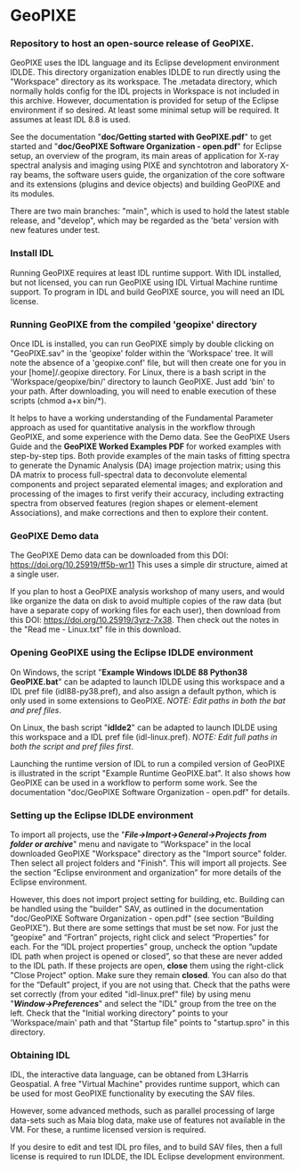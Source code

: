 # GeoPIXE

### Repository to host an open-source release of GeoPIXE.

GeoPIXE uses the IDL language and its Eclipse development environment IDLDE. This directory
organization enables IDLDE to run directly using the "Workspace" directory as its workspace.
The .metadata directory, which normally holds config for the IDL projects in Workspace is not
included in this archive. However, documentation is provided for setup of the Eclipse environment
if so desired. At least some minimal setup will be required. It assumes at least IDL 8.8 is used.

See the documentation "**doc/Getting started with GeoPIXE.pdf**" to get started and
"**doc/GeoPIXE Software Organization - open.pdf**" for Eclipse setup, an 
overview of the program, its main areas of application for X-ray spectral analysis and imaging 
using PIXE and synchtotron and laboratory X-ray beams, the software users guide, the organization 
of the core software and its extensions (plugins and device objects) and building GeoPIXE and 
its modules.

There are two main branches: "main", which is used to hold the latest stable release, and "develop", 
which may be regarded as the 'beta' version with new features under test.

### Install IDL

Running GeoPIXE requires at least IDL runtime support. With IDL installed, but not licensed, you 
can run GeoPIXE using IDL Virtual Machine runtime support. To program in IDL and build GeoPIXE 
source, you will need an IDL license.

### Running GeoPIXE from the compiled 'geopixe' directory

Once IDL is installed, you can run GeoPIXE simply by double clicking on "GeoPIXE.sav" in the
'geopixe' folder within the 'Workspace' tree. It will note the absence of a 'geopixe.conf' file,
but will then create one for you in your [home]/.geopixe directory. For Linux, there is a bash 
script in the 'Workspace/geopixe/bin/' directory to launch GeoPIXE. Just add 'bin' to your path.
After downloading, you will need to enable execution of these scripts (chmod a+x bin/*).

It helps to have a working understanding of the Fundamental Parameter approach as used for 
quantitative analysis in the workflow through GeoPIXE, and some experience with the Demo data. 
See the GeoPIXE Users Guide and the **GeoPIXE Worked Examples PDF** for worked examples with 
step-by-step tips. Both provide examples of the main tasks of fitting spectra to generate the 
Dynamic Analysis (DA) image projection matrix; using this DA matrix to process full-spectral data 
to deconvolute elemental components and project separated elemental images; and exploration and 
processing of the images to first verify their accuracy, including extracting spectra from 
observed features (region shapes or element-element Associations), and make corrections and then 
to explore their content.

### GeoPIXE Demo data

The GeoPIXE Demo data can be downloaded from this DOI:  https://doi.org/10.25919/ff5b-wr11
This uses a simple dir structure, aimed at a single user.

If you plan to host a GeoPIXE analysis workshop of many users, and would like organize the data
on disk to avoid multiple copies of the raw data (but have a separate copy of working files
for each user), then download from this DOI:  https://doi.org/10.25919/3yrz-7x38.
Then check out the notes in the "Read me - Linux.txt" file in this download.

### Opening GeoPIXE using the Eclipse IDLDE environment

On Windows, the script "**Example Windows IDLDE 88 Python38 GeoPIXE.bat**" can be adapted to launch 
IDLDE using this workspace and a IDL pref file (idl88-py38.pref), and also assign a default 
python, which is only used in some extensions to GeoPIXE. *NOTE: Edit paths in both the bat and 
pref files*.

On Linux, the bash script "**idlde2**" can be adapted to launch IDLDE using this workspace and a 
IDL pref file (idl-linux.pref). *NOTE: Edit full paths in both the script and pref files first*.

Launching the runtime version of IDL to run a compiled version of GeoPIXE is illustrated in the 
script "Example Runtime GeoPIXE.bat". It also shows how GeoPIXE can be used in a workflow to perform
some work. See the documentation "doc/GeoPIXE Software Organization - open.pdf" for details.

### Setting up the Eclipse IDLDE environment

To import all projects, use the "***File->Import->General->Projects from folder or archive***" menu and 
navigate to “Workspace” in the local downloaded GeoPIXE "Workspace" directory as the "Import source" 
folder. Then select all project folders and "Finish". This will import all projects. See the section 
“Eclipse environment and organization” for more details of the Eclipse environment.

However, this does not import project setting for building, etc. Building can be handled using the 
"builder" SAV, as outlined in the documentation "doc/GeoPIXE Software Organization - open.pdf" 
(see section “Building GeoPIXE”). But there are some settings that must be set now. For just the 
“geopixe” and “Fortran” projects, right click and select “Properties” for each. For the “IDL project 
properties” group, uncheck the option “update IDL path when project is opened or closed”, so that 
these are never added to the IDL path. If these projects are open, **close** them using the right-click
"Close Project" option. Make sure they remain **closed**. You can also do that for the “Default” project, 
if you are not using that. Check that the paths were set correctly (from your edited "idl-linux.pref" 
file) by using menu "***Window->Preferences***" and select the "IDL" group from the tree on the left. 
Check that the "Initial working directory" points to your 'Workspace/main' path and that "Startup file" 
points to "startup.spro" in this directory.

### Obtaining IDL

IDL, the interactive data language, can be obtaned from L3Harris Geospatial. A free "Virtual Machine"
provides runtime support, which can be used for most GeoPIXE functionality by executing the SAV files.

However, some advanced methods, such as parallel processing of large data-sets such as Maia blog data,
make use of features not available in the VM. For these, a runtime licensed version is required. 

If you desire to edit and test IDL pro files, and to build SAV files, then a full license is required 
to run IDLDE, the IDL Eclipse development environment.
